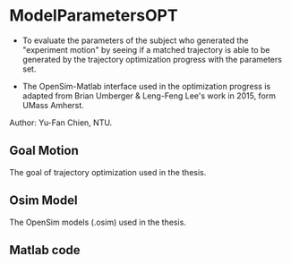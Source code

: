 # ModelParametersOPT
- To evaluate the parameters of the subject who generated the "experiment motion" by seeing if a matched trajectory is able to be generated by the trajectory optimization progress with the parameters set.

- The OpenSim-Matlab interface used in the optimization progress is adapted from Brian Umberger & Leng-Feng Lee's work in 2015, form UMass Amherst.

Author: Yu-Fan Chien, NTU.
## Goal Motion
The goal of trajectory optimization used in the thesis.

## Osim Model
The OpenSim models (.osim) used in the thesis.

## Matlab code
